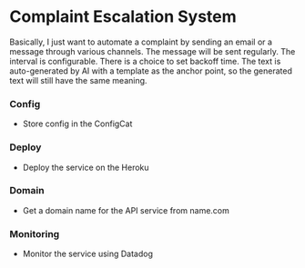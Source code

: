 # Complaint Escalation System

Basically, I just want to automate a complaint by sending an email or a message through various channels.
The message will be sent regularly. The interval is configurable. There is a choice to set backoff time.
The text is auto-generated by AI with a template as the anchor point, so the generated text will still have the same meaning.


### Config
- Store config in the ConfigCat

### Deploy
- Deploy the service on the Heroku

### Domain
- Get a domain name for the API service from name.com

### Monitoring
- Monitor the service using Datadog
